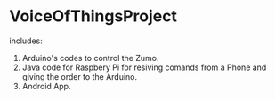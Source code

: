 # VoiceOfThingsProject

includes:
  1. Arduino's codes to control the Zumo.
  2. Java code for Raspbery Pi for resiving comands from a Phone and giving the order to the Arduino.
  3. Android App.
